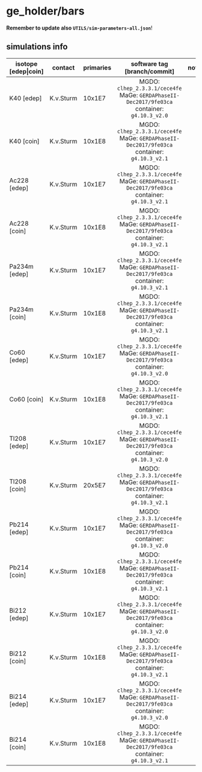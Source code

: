# ge_holder/bars
**Remember to update also `UTILS/sim-parameters-all.json`**!

## simulations info

| isotope \[edep\|coin\] | contact     | primaries | software tag \[branch/commit\]                                                               | notes   |
| ---------------------- | ----------  | --------- | :------------------------------------------------------------------------------------------: | ------- |
| K40 \[edep\]           | K.v.Sturm   | 10x1E7    | MGDO: `clhep_2.3.3.1/cece4fe` MaGe: `GERDAPhaseII-Dec2017/9fe03ca` container: `g4.10.3_v2.0` |         |
| K40 \[coin\]           | K.v.Sturm   | 10x1E8    | MGDO: `clhep_2.3.3.1/cece4fe` MaGe: `GERDAPhaseII-Dec2017/9fe03ca` container: `g4.10.3_v2.1` |         |
| Ac228 \[edep\]         | K.v.Sturm   | 10x1E7    | MGDO: `clhep_2.3.3.1/cece4fe` MaGe: `GERDAPhaseII-Dec2017/9fe03ca` container: `g4.10.3_v2.1` |         |
| Ac228 \[coin\]         | K.v.Sturm   | 10x1E8    | MGDO: `clhep_2.3.3.1/cece4fe` MaGe: `GERDAPhaseII-Dec2017/9fe03ca` container: `g4.10.3_v2.1` |         |
| Pa234m \[edep\]        | K.v.Sturm   | 10x1E7    | MGDO: `clhep_2.3.3.1/cece4fe` MaGe: `GERDAPhaseII-Dec2017/9fe03ca` container: `g4.10.3_v2.1` |         |
| Pa234m \[coin\]        | K.v.Sturm   | 10x1E8    | MGDO: `clhep_2.3.3.1/cece4fe` MaGe: `GERDAPhaseII-Dec2017/9fe03ca` container: `g4.10.3_v2.1` |         |
| Co60 \[edep\]          | K.v.Sturm   | 10x1E7    | MGDO: `clhep_2.3.3.1/cece4fe` MaGe: `GERDAPhaseII-Dec2017/9fe03ca` container: `g4.10.3_v2.0` |         |
| Co60 \[coin\]          | K.v.Sturm   | 10x1E8    | MGDO: `clhep_2.3.3.1/cece4fe` MaGe: `GERDAPhaseII-Dec2017/9fe03ca` container: `g4.10.3_v2.1` |         |
| Tl208 \[edep\]         | K.v.Sturm   | 10x1E7    | MGDO: `clhep_2.3.3.1/cece4fe` MaGe: `GERDAPhaseII-Dec2017/9fe03ca` container: `g4.10.3_v2.0` |         |
| Tl208 \[coin\]         | K.v.Sturm   | 20x5E7    | MGDO: `clhep_2.3.3.1/cece4fe` MaGe: `GERDAPhaseII-Dec2017/9fe03ca` container: `g4.10.3_v2.1` |         |
| Pb214 \[edep\]         | K.v.Sturm   | 10x1E7    | MGDO: `clhep_2.3.3.1/cece4fe` MaGe: `GERDAPhaseII-Dec2017/9fe03ca` container: `g4.10.3_v2.0` |         |
| Pb214 \[coin\]         | K.v.Sturm   | 10x1E8    | MGDO: `clhep_2.3.3.1/cece4fe` MaGe: `GERDAPhaseII-Dec2017/9fe03ca` container: `g4.10.3_v2.1` |         |
| Bi212 \[edep\]         | K.v.Sturm   | 10x1E7    | MGDO: `clhep_2.3.3.1/cece4fe` MaGe: `GERDAPhaseII-Dec2017/9fe03ca` container: `g4.10.3_v2.0` |         |
| Bi212 \[coin\]         | K.v.Sturm   | 10x1E8    | MGDO: `clhep_2.3.3.1/cece4fe` MaGe: `GERDAPhaseII-Dec2017/9fe03ca` container: `g4.10.3_v2.1` |         |
| Bi214 \[edep\]         | K.v.Sturm   | 10x1E7    | MGDO: `clhep_2.3.3.1/cece4fe` MaGe: `GERDAPhaseII-Dec2017/9fe03ca` container: `g4.10.3_v2.0` |         |
| Bi214 \[coin\]         | K.v.Sturm   | 10x1E8    | MGDO: `clhep_2.3.3.1/cece4fe` MaGe: `GERDAPhaseII-Dec2017/9fe03ca` container: `g4.10.3_v2.1` |         |
